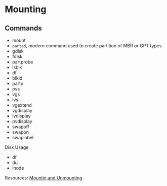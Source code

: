 # Mounting

## Commands

- mount
- `parted`, modern command used to create partition of MBR or GPT types
- gdisk
- fdisk
- partprobe
- lsblk
- df
- blkid
- partx
- pvs
- vgs
- lvs
- vgextend
- vgdisplay
- lvdisplay
- pvdisplay
- swapoff
- swapon
- swaplabel

Disk Usage

- df
- du
- inode

Resources:
[Mountin and Unmounting](https://www.thegeekstuff.com/2013/01/mount-umount-examples/?utm_source=tuicool)

